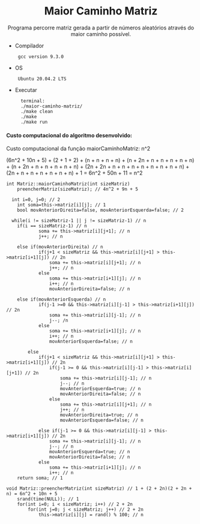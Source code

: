 <h1 align="center">Maior Caminho Matriz</h1>

<p align="center">Programa percorre matriz gerada a partir de números aleatórios através do maior caminho possível.</p>

- Compilador
                
       gcc version 9.3.0
- OS
       
       Ubuntu 20.04.2 LTS

- Executar
 
        terminal:
        ./maior-caminho-matriz/
        ./make clean
        ./make
        ./make run

<h4>Custo computacional do algoritmo desenvolvido:</h4>

Custo computacional da função maiorCaminhoMatriz: n^2

(6n^2 + 10n + 5) + (2 + 1 + 2) + (n + n + n + n) + (n + 2n + n + n + n + n + n) + (n + 2n + n + n + n + n + n) + (2n + 2n + n + n + n + n + n + n + n + n) + (2n + n + n + n + n + n + n) + 1 = 6n^2 + 50n + 11 = n^2

	int Matriz::maiorCaminhoMatriz(int sizeMatriz)
		preencherMatriz(sizeMatriz); // 4n^2 + 9n + 5

	  int i=0, j=0; // 2
		int soma=this->matriz[i][j]; // 1
		bool movAnteriorDireita=false, movAnteriorEsquerda=false; // 2

	  while(i != sizeMatriz-1 || j != sizeMatriz-1) // n
	    if(i == sizeMatriz-1) // n 
				soma += this->matriz[i][j+1]; // n
				j++; // n

	    else if(movAnteriorDireita) // n
				if(j+1 < sizeMatriz && this->matriz[i][j+1] > this->matriz[i+1][j]) // 2n
					soma += this->matriz[i][j+1]; // n
					j++; // n
				else
					soma += this->matriz[i+1][j]; // n
					i++; // n
					movAnteriorDireita=false; // n

	    else if(movAnteriorEsquerda) // n
				if(j-1 >=0 && this->matriz[i][j-1] > this->matriz[i+1][j]) // 2n
					soma += this->matriz[i][j-1]; // n
					j--; /n
				else
					soma += this->matriz[i+1][j]; // n
					i++; // n
					movAnteriorEsquerda=false; // n

			else
				if(j+1 < sizeMatriz && this->matriz[i][j+1] > this->matriz[i+1][j]) // 2n
					if(j-1 >= 0 && this->matriz[i][j-1] > this->matriz[i][j+1]) // 2n
						soma += this->matriz[i][j-1]; // n
						j--; // n
						movAnteriorEsquerda=true; // n
						movAnteriorDireita=false; // n
					else
						soma += this->matriz[i][j+1]; // n
						j++; // n
						movAnteriorDireita=true; // n
						movAnteriorEsquerda=false; // n

				else if(j-1 >= 0 && this->matriz[i][j-1] > this->matriz[i+1][j]) // 2n
					soma += this->matriz[i][j-1]; // n
					j--; // n
					movAnteriorEsquerda=true; // n
					movAnteriorDireita=false; // n
				else
					soma += this->matriz[i+1][j]; // n
					i++; // n
		return soma; // 1

	void Matriz::preencherMatriz(int sizeMatriz) // 1 + (2 + 2n)(2 + 2n + n) = 6n^2 + 10n + 5
		srand(time(NULL)); // 1
		for(int i=0; i < sizeMatriz; i++) // 2 + 2n
			for(int j=0; j < sizeMatriz; j++) // 2 + 2n
				this->matriz[i][j] = rand() % 100; // n
